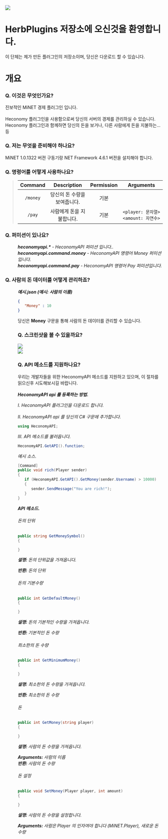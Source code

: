 <img src="http://i.imgur.com/cU6s6a9.jpg"/>

# HerbPlugins 저장소에 오신것을 환영합니다.

이 단체는 제가 만든 플러그인의 저장소이며, 당신은 다운로드 할 수 있습니다.

# 개요

### Q. 이것은 무엇인가요?

진보적인 MiNET 경제 플러그인 입니다.
<br>
<br>
Heconomy 플러그인을 사용함으로써 당신의 서버의 경제를 관리하실 수 있습니다.
<br>
Heconomy 플러그인과 함께하면 당신의 돈을 보거나, 다른 사람에게 돈을 지불하는...등

### Q. 저는 무엇을 준비해야 하나요?

MiNET 1.0.1322 버젼 구동기랑 NET Framework 4.6.1 버젼을 설치해야 합니다.

### Q. 명령어를 어떻게 사용하나요?

> | Command | Description | Permission | Arguments |
> | :-------: | :-------: | :-------: | :-------: |
> | `/money` | 당신의 돈 수량을 보여줍니다. | 기본 |  |
> | `/pay` | 사람에게 돈을 지불합니다. | 기본 | `<player: 문자열> <amount: 자연수>` |  |

### Q. 퍼미션이 있나요?

<dd><i><b>heconomyapi.*</b> - HeconomyAPI 퍼미션 입니다..</i></dd>
<dd><i><b>heconomyapi.command.money</b> - HeconomyAPI 명령어 Money 퍼미션입니다.</i></dd>
<dd><i><b>heconomyapi.command.pay</b> - HeconomyAPI 명령어 Pay 퍼미션입니다.</i></dd>

### Q. 사람의 돈 데이터를 어떻게 관리하죠?

<dd><i><b>예시.json (예시: 사람의 이름)</b></i><dd>

```json
{
   "Money" : 10
}
```

당신은 **Money** 구문을 통해 사람의 돈 데이터를 관리할 수 있습니다.

### Q. 스크린샷을 볼 수 있을까요?

<img src="http://i.imgur.com/mMcVJJQ.jpg"/>
<br>
<img src="http://i.imgur.com/4mcjFmc.jpg"/>

### Q. API 메소드를 지원하나요?

우리는 개발자들을 위한 HeconomyAPI 메소드를 지원하고 있으며, 이 절차를 읽으신후 시도해보시길 바랍니다.
<br>
<br>
<bb><i><b>HeconomyAPI api 를 등록하는 방법.</b></i><dd>

*I. HeconomyAPI 플러그인을 다운로드 합니다.*
<br>
<br>
*II. HeconomyAPI api 를 당신의 C# 구문에 추가합니다.*

```c#
using HeconomyAPI;
```

*III. API 메소드를 불러옵니다.*

```c#
HeconomyAPI.GetAPI().function;
```

*예시 소스.*

```c#        
[Command]        
public void rich(Player sender)        
{            
   if (HeconomyAPI.GetAPI().GetMoney(sender.Username) > 10000)
   {
      sender.SendMessage("You are rich!");   
   }
}
```

<bb><i><b>API 메소드.</b></i><dd>

###### 돈의 단위
```c#
public string GetMoneySymbol()
{

}
```
<bb><i><b>설명: </b>돈의 단위값을 가져옵니다.</i><dd>
<bb><i><b>반환: </b>돈의 단위</i><dd>

###### 돈의 기본수량
```c#
public int GetDefaultMoney()
{

}
```
<bb><i><b>설명: </b>돈의 기본적인 수량을 가져옵니다.</i><dd>
<bb><i><b>반환: </b>기본적인 돈 수량</i><dd>

###### 최소한의 돈 수량
```c#
public int GetMinimumMoney()
{

}
```
<bb><i><b>설명: </b>최소한의 돈 수량을 가져옵니다.</i><dd>
<bb><i><b>반환: </b>최소한의 돈 수량</i><dd>

###### 돈
```c#
public int GetMoney(string player)
{

}
```
<bb><i><b>설명: </b>사람의 돈 수량을 가져옵니다.</i><dd>
<bb><i><b>Arguments: </b>사람의 이름</i><dd>
<bb><i><b>반환: </b>사람의 돈 수량</i><dd>

###### 돈 설정
```c#
public void SetMoney(Player player, int amount)
{

}
```
<bb><i><b>설명: </b>사람의 돈 수량을 설정합니다.</i><dd>
<bb><i><b>Arguments: </b>사람은 Player 의 인자여야 합니다 (MiNET.Player), 새로운 돈 수량</i><dd>
